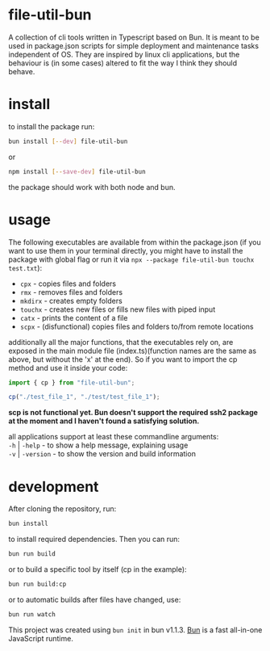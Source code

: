# file-util-bun

A collection of cli tools written in Typescript based on Bun. It is meant to be used in package.json scripts for simple deployment and maintenance tasks independent of OS. 
They are inspired by linux cli applications, but the behaviour is (in some cases) altered to fit the way I think they should behave.

# install

to install the package run:

```bash
bun install [--dev] file-util-bun
```

or 

```bash
npm install [--save-dev] file-util-bun
```

the package should work with both node and bun.

# usage

The following executables are available from within the package.json (if you want to use them in your terminal directly, you might have to install the package with global flag or run it via `npx --package file-util-bun touchx test.txt`):

* `cpx` - copies files and folders
* `rmx` - removes files and folders
* `mkdirx` - creates empty folders
* `touchx` - creates new files or fills new files with piped input
* `catx` - prints the content of a file
* `scpx` - (disfunctional) copies files and folders to/from remote locations

additionally all the major functions, that the executables rely on, are exposed in the main module file (index.ts)(function names are the same as above, but without the 'x' at the end). So if you want to import the cp method and use it inside your code:

```javascript
import { cp } from "file-util-bun";

cp("./test_file_1", "./test/test_file_1");
```

__scp is not functional yet. Bun doesn't support the required ssh2 package at the moment and I haven't found a satisfying solution.__

all applications support at least these commandline arguments:  
`-h` | `-help` - to show a help message, explaining usage  
`-v` | `-version` - to show the version and build information

# development

After cloning the repository, run:

```bash
bun install
```

to install required dependencies. Then you can run:

```bash
bun run build
```

or to build a specific tool by itself (cp in the example):

```bash
bun run build:cp
```

or to automatic builds after files have changed, use:

```bash
bun run watch
```


This project was created using `bun init` in bun v1.1.3. [Bun](https://bun.sh) is a fast all-in-one JavaScript runtime.
